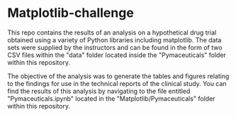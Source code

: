 # Matplotlib-challenge

This repo contains the results of an analysis on a hypothetical drug trial obtained using a variety of Python libraries including matplotlib. The data sets were supplied by the instructors and can be found in the form of two CSV files within the "data" folder located inside the "Pymaceuticals" folder within this repository.

The objective of the analysis was to generate the tables and figures relating to the findings for use in the technical reports of the clinical study. You can find the results of this analysis by navigating to the file entitled "Pymaceuticals.ipynb" located in the "Matplotlib/Pymaceuticals" folder within this repository.
